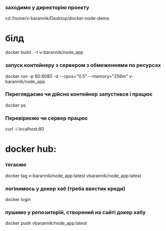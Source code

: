 ### заходимо у директорію проекту
cd /home/v-barannik/Desktop/docker-node-demo

# білд
docker build . -t v-barannik/node_app

### запуск контейнеру з сервером з обмеженнями по ресурсах
docker run -p 80:8080 -d --cpus="0.5" --memory="256m" v-barannik/node_app

### Переглядаємо чи дійсно контейнер запустився і працює
docker ps

### Перевіряємо чи сервер працює
curl -i localhost:80


# docker hub:
### тегаємо
docker tag v-barannik/node_app:latest vbarannik/node_app:latest

### логінимось у докер хаб (треба ввестик креди)
docker login

### пушимо у репозиторій, створений на сайті докер хабу
docker push vbarannik/node_app:latest
